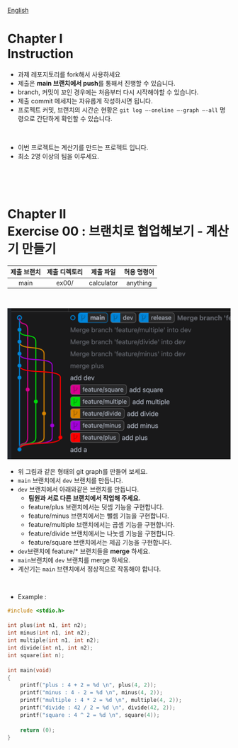 [English](https://github.com/euiminnn/Learn-Git-Branch/blob/main/piscine03/README.md)
# Chapter Ⅰ<br>Instruction

- 과제 레포지토리를 fork해서 사용하세요
- 제출은 **main 브랜치에서 push**를 통해서 진행할 수 있습니다.
- branch, 커밋이 꼬인 경우에는 처음부터 다시 시작해야할 수 있습니다.
- 제출 commit 메세지는 자유롭게 작성하시면 됩니다.
- 프로젝트 커밋, 브랜치의 시간순 현황은 `git log —-oneline —-graph —-all` 명령으로 간단하게 확인할 수 있습니다.

<br>

- 이번 프로젝트는 계산기를 만드는 프로젝트 입니다.
- 최소 2명 이상의 팀을 이루세요.

<br>
<br>
<br>
    
# Chapter Ⅱ<br>Exercise 00 : 브랜치로 협업해보기 - 계산기 만들기

| 제출 브랜치 | 제출 디렉토리 | 제출 파일 | 허용 명령어 |
|:--:|:--:|:--:|:--:|
| main | ex00/ | calculator | anything |

<br>

![](https://github.com/euiminnn/Learn-Git-Branch/blob/main/assets/p03example.png?raw=true)

- 위 그림과 같은 형태의 git graph를 만들어 보세요.
- `main` 브랜치에서 `dev` 브랜치를 만듭니다.
- `dev` 브랜치에서 아래와같은 브랜치를 만듭니다.
    - **팀원과 서로 다른 브랜치에서 작업해 주세요.**
    - feature/plus 브랜치에서는 덧셈 기능을 구현합니다.
    - feature/minus 브랜치에서는 뺄셈 기능을 구현합니다.
    - feature/multiple 브랜치에서는 곱셈 기능을 구현합니다.
    - feature/divide 브랜치에서는 나눗셈 기능을 구현합니다.
    - feature/square 브랜치에서는 제곱 기능을 구현합니다.
- `dev`브랜치에 feature/* 브랜치들을 **merge** 하세요.
- `main`브랜치에 `dev` 브랜치를 merge 하세요.
- 계산기는 `main` 브랜치에서 정상적으로 작동해야 합니다.

<br>

* Example :

```c
#include <stdio.h>

int plus(int n1, int n2);
int minus(int n1, int n2);
int multiple(int n1, int n2);
int divide(int n1, int n2);
int square(int n);

int main(void)
{
    printf("plus : 4 + 2 = %d \n", plus(4, 2));
    printf("minus : 4 - 2 = %d \n", minus(4, 2));
    printf("multiple : 4 * 2 = %d \n", multiple(4, 2));
    printf("divide : 42 / 2 = %d \n", divide(42, 2));
    printf("square : 4 ^ 2 = %d \n", square(4));

	return (0);
}
```

<br>
<br>
<br>